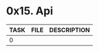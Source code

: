 # 0x15. Api

| TASK | FILE   | DESCRIPTION |
| ---- | ------ | ----------- |
| 0    | [](./) |             |
